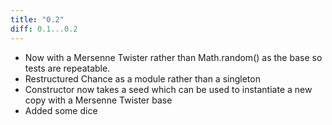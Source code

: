 ```yaml
---
title: "0.2"
diff: 0.1...0.2
---
```


* Now with a Mersenne Twister rather than Math.random() as the base so tests are
repeatable.
* Restructured Chance as a module rather than a singleton
* Constructor now takes a seed which can be used to instantiate a new copy with a
Mersenne Twister base
* Added some dice
